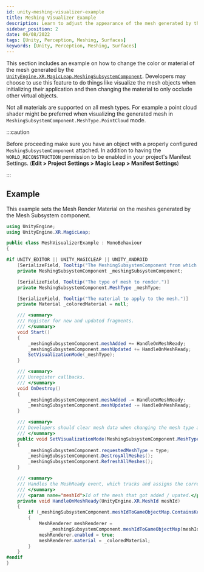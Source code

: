 ```yaml
---
id: unity-meshing-visualizer-example
title: Meshing Visualizer Example
description: Learn to adjust the appearance of the mesh generated by the Magic Leap 2.
sidebar_position: 2
date: 06/08/2022
tags: [Unity, Perception, Meshing, Surfaces]
keywords: [Unity, Perception, Meshing, Surfaces]
---
```


This section includes an example on how to change the color or material of the mesh generated by the [`UnityEngine.XR.MagicLeap.MeshingSubsystemComponent`](/versioned_docs/version-02-Aug-2023/guides/unity/perception/meshing/unity-meshing-subsystem-component.md). Developers may choose to use this feature to do things like visualize the mesh objects when initializing their application and then changing the material to only occlude other virtual objects.

Not all materials are supported on all mesh types. For example a point cloud shader might be preferred when visualizing the generated mesh in `MeshingSubsystemComponent.MeshType.PointCloud` mode.

:::caution

Before proceeding make sure you have an object with a properly configured `MeshingSubsystemComponent` attached. In addition to having the `WORLD_RECONSTRUCTION` permission to be enabled in your project's Manifest Settings. (**Edit > Project Settings > Magic Leap > Manifest Settings**)

:::

## Example

This example sets the Mesh Render Material on the meshes generated by the Mesh Subsystem component.

```csharp showLineNumbers
using UnityEngine;
using UnityEngine.XR.MagicLeap;

public class MeshVisualizerExample : MonoBehaviour
{

#if UNITY_EDITOR || UNITY_MAGICLEAP || UNITY_ANDROID
    [SerializeField, Tooltip("The MeshingSubsystemComponent from which to get update on mesh types.")]
    private MeshingSubsystemComponent _meshingSubsystemComponent;

    [SerializeField, Tooltip("The type of mesh to render.")]
    private MeshingSubsystemComponent.MeshType _meshType;

    [SerializeField, Tooltip("The material to apply to the mesh.")]
    private Material _coloredMaterial = null;

    /// <summary>
    /// Register for new and updated fragments.
    /// </summary>
    void Start()
    {
        _meshingSubsystemComponent.meshAdded += HandleOnMeshReady;
        _meshingSubsystemComponent.meshUpdated += HandleOnMeshReady;
        SetVisualizationMode(_meshType);
    }

    /// <summary>
    /// Unregister callbacks.
    /// </summary>
    void OnDestroy()
    {
        _meshingSubsystemComponent.meshAdded -= HandleOnMeshReady;
        _meshingSubsystemComponent.meshUpdated -= HandleOnMeshReady;
    }

    /// <summary>
    /// Developers should clear mesh data when changing the mesh type at runtime.
    /// </summary>
    public void SetVisualizationMode(MeshingSubsystemComponent.MeshType type)
    {
        _meshingSubsystemComponent.requestedMeshType = type;
        _meshingSubsystemComponent.DestroyAllMeshes();
        _meshingSubsystemComponent.RefreshAllMeshes();
    }

    /// <summary>
    /// Handles the MeshReady event, which tracks and assigns the correct mesh renderer materials.
    /// </summary>
    /// <param name="meshId">Id of the mesh that got added / upated.</param>
    private void HandleOnMeshReady(UnityEngine.XR.MeshId meshId)
    {
        if (_meshingSubsystemComponent.meshIdToGameObjectMap.ContainsKey(meshId))
        {
            MeshRenderer meshRenderer =
                _meshingSubsystemComponent.meshIdToGameObjectMap[meshId].GetComponent<MeshRenderer>();
            meshRenderer.enabled = true;
            meshRenderer.material = _coloredMaterial;
        }
    }
#endif
}
```


